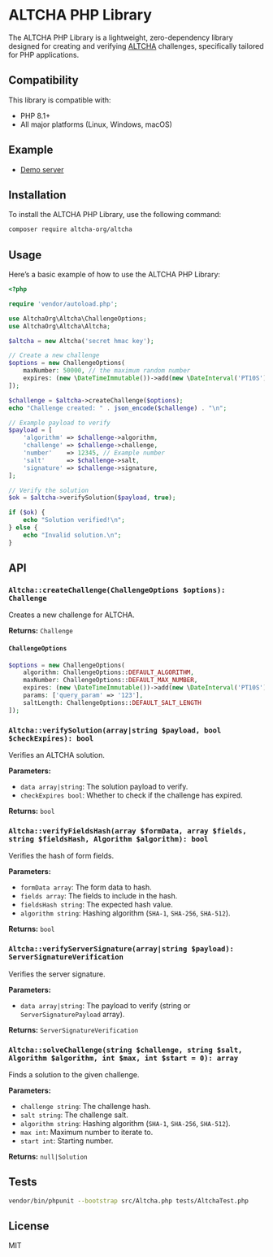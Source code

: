 # ALTCHA PHP Library

The ALTCHA PHP Library is a lightweight, zero-dependency library designed for creating and verifying [ALTCHA](https://altcha.org) challenges, specifically tailored for PHP applications.

## Compatibility

This library is compatible with:

- PHP 8.1+
- All major platforms (Linux, Windows, macOS)

## Example

- [Demo server](https://github.com/altcha-org/altcha-starter-php)

## Installation

To install the ALTCHA PHP Library, use the following command:

```sh
composer require altcha-org/altcha
```

## Usage

Here’s a basic example of how to use the ALTCHA PHP Library:

```php
<?php

require 'vendor/autoload.php';

use AltchaOrg\Altcha\ChallengeOptions;
use AltchaOrg\Altcha\Altcha;

$altcha = new Altcha('secret hmac key');

// Create a new challenge
$options = new ChallengeOptions(
    maxNumber: 50000, // the maximum random number
    expires: (new \DateTimeImmutable())->add(new \DateInterval('PT10S')),
]);

$challenge = $altcha->createChallenge($options);
echo "Challenge created: " . json_encode($challenge) . "\n";

// Example payload to verify
$payload = [
    'algorithm' => $challenge->algorithm,
    'challenge' => $challenge->challenge,
    'number'    => 12345, // Example number
    'salt'      => $challenge->salt,
    'signature' => $challenge->signature,
];

// Verify the solution
$ok = $altcha->verifySolution($payload, true);

if ($ok) {
    echo "Solution verified!\n";
} else {
    echo "Invalid solution.\n";
}
```

## API

### `Altcha::createChallenge(ChallengeOptions $options): Challenge`

Creates a new challenge for ALTCHA.

**Returns:** `Challenge`

#### `ChallengeOptions`

```php
$options = new ChallengeOptions(
    algorithm: ChallengeOptions::DEFAULT_ALGORITHM,
    maxNumber: ChallengeOptions::DEFAULT_MAX_NUMBER,
    expires: (new \DateTimeImmutable())->add(new \DateInterval('PT10S')),
    params: ['query_param' => '123'],
    saltLength: ChallengeOptions::DEFAULT_SALT_LENGTH
]);
```

### `Altcha::verifySolution(array|string $payload, bool $checkExpires): bool`

Verifies an ALTCHA solution.

**Parameters:**

- `data array|string`: The solution payload to verify.
- `checkExpires bool`: Whether to check if the challenge has expired.

**Returns:** `bool`

### `Altcha::verifyFieldsHash(array $formData, array $fields, string $fieldsHash, Algorithm $algorithm): bool`

Verifies the hash of form fields.

**Parameters:**

- `formData array`: The form data to hash.
- `fields array`: The fields to include in the hash.
- `fieldsHash string`: The expected hash value.
- `algorithm string`: Hashing algorithm (`SHA-1`, `SHA-256`, `SHA-512`).

**Returns:** `bool`

### `Altcha::verifyServerSignature(array|string $payload): ServerSignatureVerification`

Verifies the server signature.

**Parameters:**

- `data array|string`: The payload to verify (string or `ServerSignaturePayload` array).

**Returns:** `ServerSignatureVerification`

### `Altcha::solveChallenge(string $challenge, string $salt, Algorithm $algorithm, int $max, int $start = 0): array`

Finds a solution to the given challenge.

**Parameters:**

- `challenge string`: The challenge hash.
- `salt string`: The challenge salt.
- `algorithm string`: Hashing algorithm (`SHA-1`, `SHA-256`, `SHA-512`).
- `max int`: Maximum number to iterate to.
- `start int`: Starting number.

**Returns:** `null|Solution`


## Tests

```sh
vendor/bin/phpunit --bootstrap src/Altcha.php tests/AltchaTest.php
```

## License

MIT
